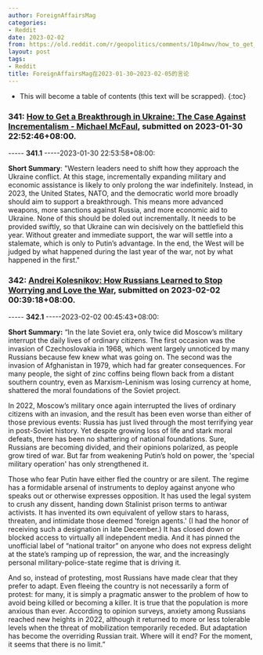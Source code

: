 ```yaml
---
author: ForeignAffairsMag
categories:
- Reddit
date: 2023-02-02
from: https://old.reddit.com/r/geopolitics/comments/10p4nwv/how_to_get_a_breakthrough_in_ukraine_the_case/
layout: post
tags:
- Reddit
title: ForeignAffairsMag在2023-01-30~2023-02-05的言论
---
```


* This will become a table of contents (this text will be scrapped).
{:toc}

### 341: [How to Get a Breakthrough in Ukraine: The Case Against Incrementalism - Michael McFaul](https://old.reddit.com/r/geopolitics/comments/10p4nwv/how_to_get_a_breakthrough_in_ukraine_the_case/), submitted on 2023-01-30 22:52:46+08:00.

----- __341.1__ -----2023-01-30 22:53:58+08:00:

**Short Summary**: "Western leaders need to shift how they approach the Ukraine conflict. At this stage, incrementally expanding military and economic assistance is likely to only prolong the war indefinitely. Instead, in 2023, the United States, NATO, and the democratic world more broadly should aim to support a breakthrough. This means more advanced weapons, more sanctions against Russia, and more economic aid to Ukraine. None of this should be doled out incrementally. It needs to be provided swiftly, so that Ukraine can win decisively on the battlefield this year. Without greater and immediate support, the war will settle into a stalemate, which is only to Putin’s advantage. In the end, the West will be judged by what happened during the last year of the war, not by what happened in the first."

### 342: [Andrei Kolesnikov: How Russians Learned to Stop Worrying and Love the War](https://old.reddit.com/r/geopolitics/comments/10qz70i/andrei_kolesnikov_how_russians_learned_to_stop/), submitted on 2023-02-02 00:39:18+08:00.

----- __342.1__ -----2023-02-02 00:45:43+08:00:

**Short Summary:** “In the late Soviet era, only twice did Moscow’s military interrupt the daily lives of ordinary citizens. The first occasion was the invasion of Czechoslovakia in 1968, which went largely unnoticed by many Russians because few knew what was going on. The second was the invasion of Afghanistan in 1979, which had far greater consequences. For many people, the sight of zinc coffins being flown back from a distant southern country, even as Marxism-Leninism was losing currency at home, shattered the moral foundations of the Soviet project.

In 2022, Moscow’s military once again interrupted the lives of ordinary citizens with an invasion, and the result has been even worse than either of those previous events: Russia has just lived through the most terrifying year in post-Soviet history. Yet despite growing loss of life and stark moral defeats, there has been no shattering of national foundations. Sure, Russians are becoming divided, and their opinions polarized, as people grow tired of war. But far from weakening Putin’s hold on power, the 'special military operation' has only strengthened it.

Those who fear Putin have either fled the country or are silent. The regime has a formidable arsenal of instruments to deploy against anyone who speaks out or otherwise expresses opposition. It has used the legal system to crush any dissent, handing down Stalinist prison terms to antiwar activists. It has invented its own equivalent of yellow stars to harass, threaten, and intimidate those deemed 'foreign agents.' (I had the honor of receiving such a designation in late December.) It has closed down or blocked access to virtually all independent media. And it has pinned the unofficial label of “national traitor” on anyone who does not express delight at the state’s ramping up of repression, the war, and the increasingly personal military-police-state regime that is driving it.

And so, instead of protesting, most Russians have made clear that they prefer to adapt. Even fleeing the country is not necessarily a form of protest: for many, it is simply a pragmatic answer to the problem of how to avoid being killed or becoming a killer. It is true that the population is more anxious than ever. According to opinion surveys, anxiety among Russians reached new heights in 2022, although it returned to more or less tolerable levels when the threat of mobilization temporarily receded. But adaptation has become the overriding Russian trait. Where will it end? For the moment, it seems that there is no limit.”

